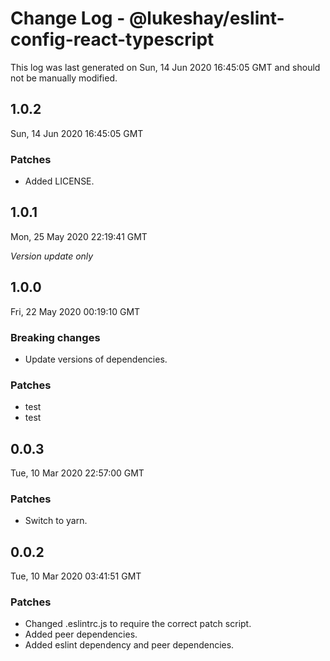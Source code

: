 # Change Log - @lukeshay/eslint-config-react-typescript

This log was last generated on Sun, 14 Jun 2020 16:45:05 GMT and should not be manually modified.

## 1.0.2
Sun, 14 Jun 2020 16:45:05 GMT

### Patches

- Added LICENSE.

## 1.0.1
Mon, 25 May 2020 22:19:41 GMT

*Version update only*

## 1.0.0
Fri, 22 May 2020 00:19:10 GMT

### Breaking changes

- Update versions of dependencies.

### Patches

- test
- test

## 0.0.3
Tue, 10 Mar 2020 22:57:00 GMT

### Patches

- Switch to yarn.

## 0.0.2
Tue, 10 Mar 2020 03:41:51 GMT

### Patches

- Changed .eslintrc.js to require the correct patch script.
- Added peer dependencies.
- Added eslint dependency and peer dependencies.

